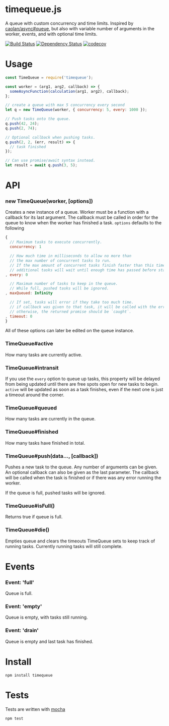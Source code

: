 # timequeue.js

A queue with custom concurrency and time limits. Inspired by [caolan/async#queue](https://github.com/caolan/async#queue), but also with variable number of arguments in the worker, events, and with optional time limits.

[![Build Status](https://secure.travis-ci.org/fent/timequeue.js.svg)](http://travis-ci.org/fent/timequeue.js)
[![Dependency Status](https://david-dm.org/fent/timequeue.js.svg)](https://david-dm.org/fent/timequeue.js)
[![codecov](https://codecov.io/gh/fent/timequeue.js/branch/master/graph/badge.svg)](https://codecov.io/gh/fent/timequeue.js)

# Usage

```js
const TimeQueue = require('timequeue');

const worker = (arg1, arg2, callback) => {
  someAsyncFunction(calculation(arg1, arg2), callback);
};

// create a queue with max 5 concurrency every second
let q = new TimeQueue(worker, { concurrency: 5, every: 1000 });

// Push tasks onto the queue.
q.push(42, 24);
q.push(2, 74);

// Optional callback when pushing tasks.
q.push(2, 2, (err, result) => {
  // task finished
});

// Can use promise/await syntax instead.
let result = await q.push(3, 5);
```


# API
### new TimeQueue(worker, [options])
Creates a new instance of a queue. Worker must be a function with a callback for its last argument. The callback must be called in order for the queue to know when the worker has finished a task. `options` defaults to the following

```js
{
  // Maximum tasks to execute concurrently.
  concurrency: 1

  // How much time in milliseconds to allow no more than
  // the max number of concurrent tasks to run.
  // If the max amount of concurrent tasks finish faster than this time limit,
  // additional tasks will wait until enough time has passed before starting.
, every: 0

  // Maximum number of tasks to keep in the queue.
  // While full, pushed tasks will be ignored.
, maxQueued: Infinity

  // If set, tasks will error if they take too much time.
  // if callback was given to that task, it will be called with the error,
  // otherwise, the returned promise should be `caught`.
, timeout: 0
}
```

All of these options can later be edited on the queue instance.

### TimeQueue#active

How many tasks are currently active.

### TimeQueue#intransit

If you use the `every` option to queue up tasks, this property will be delayed from being updated until there are free spots open for new tasks to begin. `active` will be updated as soon as a task finishes, even if the next one is just a timeout around the corner.

### TimeQueue#queued

How many tasks are currently in the queue.

### TimeQueue#finished

How many tasks have finished in total.

### TimeQueue#push(data..., [callback])
Pushes a new task to the queue. Any number of arguments can be given. An optional callback can also be given as the last parameter. The callback will be called when the task is finished or if there was any error running the worker.

If the queue is full, pushed tasks will be ignored.

### TimeQueue#isFull()
Returns true if queue is full.

### TimeQueue#die()
Empties queue and clears the timeouts TimeQueue sets to keep track of running tasks. Currently running tasks will still complete.

# Events

### Event: 'full'

Queue is full.

### Event: 'empty'

Queue is empty, with tasks still running.

### Event: 'drain'

Queue is empty and last task has finished.


# Install

    npm install timequeue


# Tests
Tests are written with [mocha](https://mochajs.org)

```bash
npm test
```

